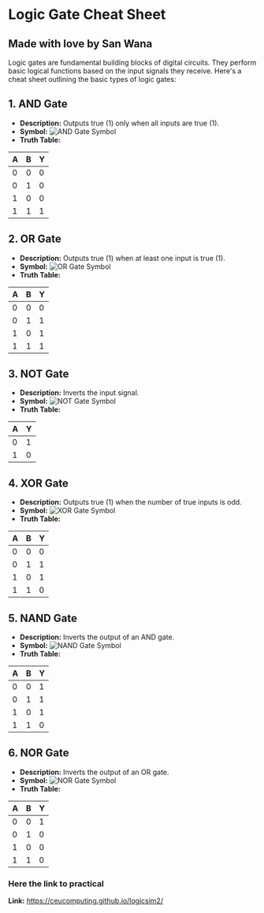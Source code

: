 # Logic Gate Cheat Sheet
## Made with love by San Wana

Logic gates are fundamental building blocks of digital circuits. They perform basic logical functions based on the input signals they receive. Here's a cheat sheet outlining the basic types of logic gates:

## 1. AND Gate

- **Description:** Outputs true (1) only when all inputs are true (1).
- **Symbol:** ![AND Gate Symbol](https://ohmify.com/wp-content/uploads/2020/07/AND-gate.png)
- **Truth Table:**

| A | B | Y      |
|---|---|--------|
| 0 | 0 |   0    |
| 0 | 1 |   0    |
| 1 | 0 |   0    |
| 1 | 1 |   1    |

## 2. OR Gate

- **Description:** Outputs true (1) when at least one input is true (1).
- **Symbol:** ![OR Gate Symbol](https://ohmify.com/wp-content/uploads/2020/07/OR-gate.png)
- **Truth Table:**

| A | B | Y |
|---|---|--------|
| 0 | 0 |   0    |
| 0 | 1 |   1    |
| 1 | 0 |   1    |
| 1 | 1 |   1    |

## 3. NOT Gate

- **Description:** Inverts the input signal.
- **Symbol:** ![NOT Gate Symbol](https://ohmify.com/wp-content/uploads/2020/07/NOT-gate.png)
- **Truth Table:**

| A | Y |
|---|--------|
| 0 |   1    |
| 1 |   0    |

## 4. XOR Gate

- **Description:** Outputs true (1) when the number of true inputs is odd.
- **Symbol:** ![XOR Gate Symbol](https://ohmify.com/wp-content/uploads/2020/07/XOR-gate.png)
- **Truth Table:**

| A | B | Y |
|---|---|--------|
| 0 | 0 |   0    |
| 0 | 1 |   1    |
| 1 | 0 |   1    |
| 1 | 1 |   0    |

## 5. NAND Gate

- **Description:** Inverts the output of an AND gate.
- **Symbol:** ![NAND Gate Symbol](https://ohmify.com/wp-content/uploads/2020/07/NAND-gate.png)
- **Truth Table:**

| A | B | Y |
|---|---|--------|
| 0 | 0 |   1    |
| 0 | 1 |   1    |
| 1 | 0 |   1    |
| 1 | 1 |   0    |

## 6. NOR Gate

- **Description:** Inverts the output of an OR gate.
- **Symbol:** ![NOR Gate Symbol](https://ohmify.com/wp-content/uploads/2020/07/NOR-gate.png)
- **Truth Table:**

| A | B | Y |
|---|---|--------|
| 0 | 0 |   1    |
| 0 | 1 |   0    |
| 1 | 0 |   0    |
| 1 | 1 |   0    |

### Here the link to practical
**Link:** https://ceucomputing.github.io/logicsim2/
